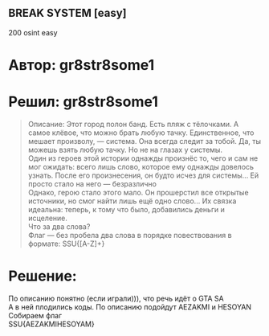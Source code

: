 ## BREAK SYSTEM [easy]
200
osint easy

# Автор: gr8str8some1
# Решил: gr8str8some1

> Описание: Этот город полон банд. Есть пляж с тёлочками. А самое клёвое, что можно брать любую тачку. Единственное, что мешает произволу, — система. Она всегда следит за тобой. Да, ты можешь взять любую тачку. Но не на глазах у системы.<br>
Один из героев этой истории однажды произнёс то, чего и сам не мог ожидать: всего лишь слово, которое ему однажды довелось узнать. После его произнесения, он будто исчез для системы... Ей просто стало на него — безразлично<br>
Однако, герою стало этого мало. Он прошерстил все открытые источники, но смог найти лишь ещё одно слово... Их связка идеальна: теперь, к тому что было, добавились деньги и исцеление.<br>
Что за два слова?<br>
Флаг — без пробела два слова в порядке повествования в формате: SSU{[A-Z]+}

# Решение:
По описанию понятно (если играли))), что речь идёт о GTA SA<br>
А в ней плодились коды. По описанию подойдут AEZAKMI и HESOYAN <br>
Собираем флаг<br>
SSU{AEZAKMIHESOYAM}